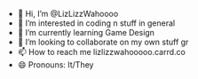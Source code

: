 - 👋 Hi, I’m @LizLizzWahoooo
- 👀 I’m interested in coding n stuff in general
- 🌱 I’m currently learning Game Design 
- 💞️ I’m looking to collaborate on my own stuff gr
- 📫 How to reach me lizlizzwahooooo.carrd.co
- 😄 Pronouns: It/They

<!---
LizLizzWahoooo/LizLizzWahoooo is a ✨ special ✨ repository because its `README.md` (this file) appears on your GitHub profile.
You can click the Preview link to take a look at your changes.
--->
